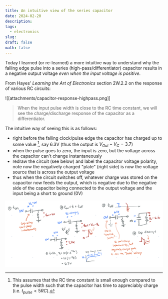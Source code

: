```yaml
---
title: An intuitive view of the series capacitor
date: 2024-02-20
description: 
tags:
  - electronics
slug: 
draft: false
math: false
---
```

Today I learned (or re-learned) a more intuitive way to understand why the falling edge pulse into a series (high-pass/differentiator) capacitor results in a negative output voltage _even when the input voltage is positive_. 

From Hayes' _Learning the Art of Electronics_ section 2W.2.2 on the response of various RC circuits:

![[attachments/capacitor-response-highpass.png]]
> When the input pulse width is close to the RC time constant, we will see the charge/discharge response of the capacitor as a differentiator. 

The intuitive way of seeing this is as follows:
- right before the falling clock/pulse edge the capacitor has charged up to some value [^1], say 6.3V (thus the output is $V_{Out}-V_C = 3.7$)
- when the pulse goes to zero, the input is zero, but the voltage across the capacitor can't change instantaneously
- redraw the circuit (see below) and label the capacitor voltage polarity, note now the negatively charged "plate" (right side) is now the voltage source that is across the output voltage
- thus when the circuit switches off, whatever charge was stored on the capacitor now feeds the output, which is negative due to the negative side of the capacitor being connected to the output voltage and the input being a short to ground (0V)

![](attachments/capacitor-worked.png)


[^1]: This assumes that the RC time constant is small enough compared to the pulse width such that the capacitor has time to appreciably charge (i.e. $t_{pulse} < 5RC$).